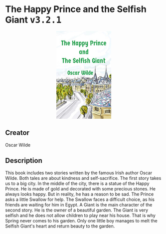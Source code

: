 
# The Happy Prince and the Selfish Giant <kbd>v3.2.1</kbd>

<center>
  <img src="./cover-1024.jpg"/>
</center>

## Creator
Oscar Wilde

## Description
This book includes two stories written by the famous Irish author Oscar Wilde. Both tales are about kindness and self-sacrifice. The first story takes us to a big city. In the middle of the city, there is a statue of the Happy Prince. He is made of gold and decorated with some precious stones. He always looks happy. But in reality, he has a reason to be sad. The Prince asks a little Swallow for help. The Swallow faces a difficult choice, as his friends are waiting for him in Egypt. A Giant is the main character of the second story. He is the owner of a beautiful garden. The Giant is very selfish and he does not allow children to play near his house. That is why Spring never comes to his garden. Only one little boy manages to melt the Selfish Giant's heart and return beauty to the garden.
